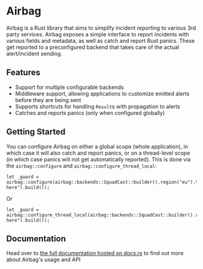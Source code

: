 # Airbag

Airbag is a Rust library that aims to simplify incident reporting to various 3rd party services. Airbag exposes a simple interface to report incidents with various fields and metadata, as well as catch and report Rust panics. These get reported to a preconfigured backend that takes care of the actual alert/incident sending.

## Features

* Support for multiple configurable backends
* Middleware support, allowing applications to customize emitted alerts before they are being sent
* Supports shortcuts for handling `Result`s with propagation to alerts
* Catches and reports panics (only when configured globally)

## Getting Started

You can configure Airbag on either a global scope (whole application), in which case it will also catch and report panics, or on a thread-level scope (in which case panics will not get automatically reported). This is done via the `airbag::configure` and `airbag::configure_thread_local`:

```
let _guard = airbag::configure(airbag::backends::SquadCast::builder().region("eu").token("token here").build());
```

Or
```
let _guard = airbag::configure_thread_local(airbag::backends::SquadCast::builder().region("eu").token("token here").build());
```


## Documentation

Head over to [the full documentation hosted on docs.rs](https://docs.rs/airbag/latest/airbag/) to find out more about Airbag's usage and API
